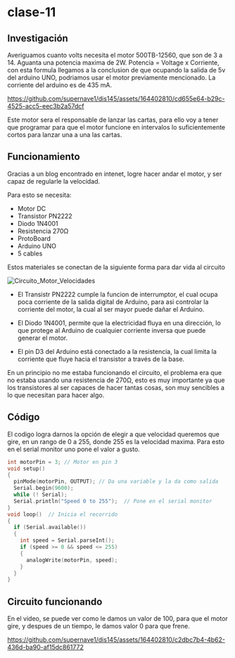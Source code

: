 # clase-11

## Investigación

Averiguamos cuanto volts necesita el motor 500TB-12560, que son de 3 a 14. Aguanta una potencia maxima de 2W.
Potencia = Voltage x Corriente, con esta formula llegamos a la conclusion de que ocupando la salida de 5v del arduino UNO, podriamos usar el motor previamente mencionado. La corriente del arduino es de 435 mA.

https://github.com/supernave1/dis145/assets/164402810/cd655e64-b29c-4525-acc5-eec3b2a57dcf

Este motor sera el responsable de lanzar las cartas, para ello voy a tener que programar para que el motor funcione en intervalos lo suficientemente cortos para lanzar una a una las cartas.

## Funcionamiento
Gracias a un blog encontrado en intenet, logre hacer andar el motor, y ser capaz de regularle la velocidad.

Para esto se necesita:
* Motor DC
* Transistor PN2222
* Diodo 1N4001
* Resistencia 270Ω
* ProtoBoard
* Arduino UNO
* 5 cables

Estos materiales se conectan de la siguiente forma para dar vida al circuito

![Circuito_Motor_Velocidades](https://github.com/supernave1/dis145/assets/164402810/17b29b5c-c8f9-4916-8c18-70de89b28d23)

* El Transistr PN2222 cumple la funcion de interrumptor, el cual ocupa poca corriente de la salida digital de Arduino, para asi controlar la corriente del motor, la cual al ser mayor puede dañar el Arduino.

* El Diodo 1N4001, permite que la electricidad fluya en una dirección, lo que protege al Arduino de cualquier corriente inversa que puede generar el motor.

* El pin D3 del Arduino está conectado a la resistencia, la cual limita la corriente que fluye hacia el transistor a través de la base.

En un principio no me estaba funcionando el circuito, el problema era que no estaba usando una resistencia de 270Ω, esto es muy importante ya que los transistores al ser capaces de hacer tantas cosas, son muy sencibles a lo que necesitan para hacer algo.

## Código
El codigo logra darnos la opción de elegir a que velocidad queremos que gire, en un rango de 0 a 255, donde 255 es la velocidad maxima. Para esto en el serial monitor uno pone el valor a gusto.


```cpp
int motorPin = 3; // Motor en pin 3
void setup()
{ 
  pinMode(motorPin, OUTPUT); // Da una variable y la da como salida
  Serial.begin(9600);
  while (! Serial);
  Serial.println("Speed 0 to 255");  // Pone en el serial monitor
}
void loop()  // Inicia el recorrido
{ 
  if (Serial.available()) 
  {
    int speed = Serial.parseInt();
    if (speed >= 0 && speed <= 255)
    {
      analogWrite(motorPin, speed);
    }
  }
} 
```

## Circuito funcionando

En el video, se puede ver como le damos un valor de 100, para que el motor gire, y despues de un tiempo, le damos valor 0 para que frene.

https://github.com/supernave1/dis145/assets/164402810/c2dbc7b4-4b62-436d-ba90-af15dc861772


